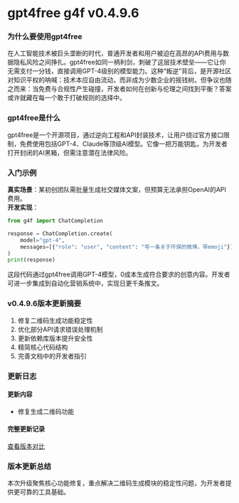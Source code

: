 # gpt4free g4f v0.4.9.6
### 为什么要使用gpt4free  
在人工智能技术被巨头垄断的时代，普通开发者和用户被迫在高昂的API费用与数据隐私风险之间挣扎。gpt4free如同一柄利剑，刺破了这层技术壁垒——它让你无需支付一分钱，直接调用GPT-4级别的模型能力。这种“叛逆”背后，是开源社区对知识平权的呐喊：技术本应自由流动，而非成为少数企业的摇钱树。但争议也随之而来：当免费与合规性产生碰撞，开发者如何在创新与伦理之间找到平衡？答案或许就藏在每一个敢于打破规则的选择中。

### gpt4free是什么  
gpt4free是一个开源项目，通过逆向工程和API封装技术，让用户绕过官方接口限制，免费使用包括GPT-4、Claude等顶级AI模型。它像一把万能钥匙，为开发者打开封闭的AI黑箱，但需注意潜在法律风险。

### 入门示例  
**真实场景**：某初创团队需批量生成社交媒体文案，但预算无法承担OpenAI的API费用。  
**开发实现**：  
```python
from g4f import ChatCompletion

response = ChatCompletion.create(
    model="gpt-4",
    messages=[{"role": "user", "content": "写一条关于环保的微博，带emoji"}]
)
print(response)
```
这段代码通过gpt4free调用GPT-4模型，0成本生成符合要求的创意内容。开发者可进一步集成到自动化营销系统中，实现日更千条推文。

### v0.4.9.6版本更新摘要  
1. 修复二维码生成功能稳定性  
2. 优化部分API请求错误处理机制  
3. 更新依赖库版本提升安全性  
4. 精简核心代码结构  
5. 完善文档中的开发者指引  

### 更新日志  
#### 更新内容  
- 修复生成二维码功能  

#### 完整更新记录  
[查看版本对比](https://github.com/xtekky/gpt4free/compare/0.4.9.5...0.4.9.6)  

### 版本更新总结  
本次升级聚焦核心功能修复，重点解决二维码生成模块的稳定性问题，为开发者提供更可靠的工具基础。